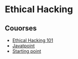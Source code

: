 # Ethical Hacking

## Couorses

* [Ethical Hacking 101](https://www.youtube.com/watch?v=2_lswM1S264)
* [Javatpoint](https://www.javatpoint.com/ethical-hacking-tutorial)
* [Starting point](https://github.com/MyDearGreatTeacher/Cyber-Attacks-and-HACKING-)
